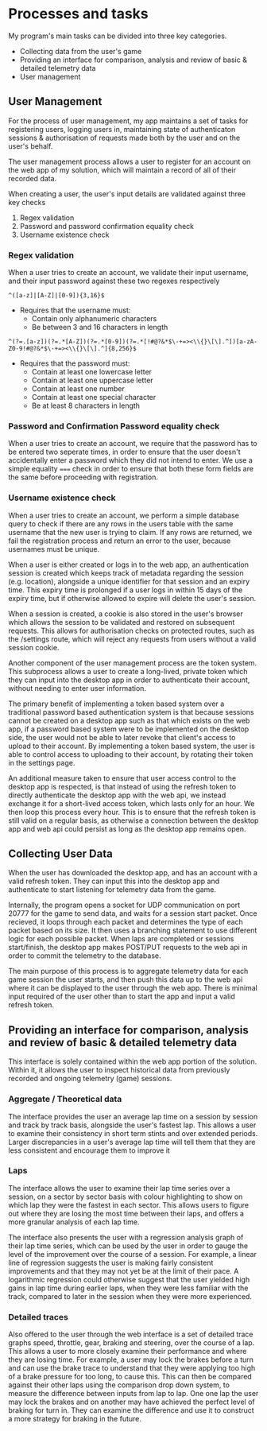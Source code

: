 # Processes and tasks

My program's main tasks can be divided into three key categories.

- Collecting data from the user's game
- Providing an interface for comparison, analysis and review of basic & detailed telemetry data
- User management

## User Management

For the process of user management, my app maintains a set of tasks for registering users, logging users in, maintaining state of authenticaton sessions & authorisation of requests made both by the user and on the user's behalf.

The user management process allows a user to register for an account on the web app of my solution, which will maintain a record of all of their recorded data.

When creating a user, the user's input details are validated against three key checks

1. Regex validation
2. Password and password confirmation equality check
3. Username existence check

### Regex validation

When a user tries to create an account, we validate their input username, and their input password against these two regexes respectively

`^([a-z]|[A-Z]|[0-9]){3,16}$`

- Requires that the username must:
    - Contain only alphanumeric characters
    - Be between 3 and 16 characters in length

`^(?=.[a-z])(?=.*[A-Z])(?=.*[0-9])(?=.*[!#@?&*$\-+=><\\{}\[\].^])[a-zA-Z0-9!#@?&*$\-+=><\\{}\[\].^]{8,256}$`

- Requires that the password must:
    - Contain at least one lowercase letter
    - Contain at least one uppercase letter
    - Contain at least one number
    - Contain at least one special character
    - Be at least 8 characters in length

### Password and Confirmation Password equality check

When a user tries to create an account, we require that the password has to be entered two seperate times, in order to ensure that the user doesn't accidentally enter a password which they did not intend to enter. We use a simple equality `===` check in order to ensure that both these form fields are the same before proceeding with registration.

### Username existence check

When a user tries to create an account, we perform a simple database query to check if there are any rows in the users table with the same username that the new user is trying to claim. If any rows are returned, we fail the registration process and return an error to the user, because usernames must be unique.

When a user is either created or logs in to the web app, an authentication session is created which keeps track of metadata regarding the session (e.g. location), alongside a unique identifier for that session and an expiry time. This expiry time is prolonged if a user logs in within 15 days of the expiry time, but if otherwise allowed to expire will delete the user's session.

When a session is created, a cookie is also stored in the user's browser which allows the session to be validated and restored on subsequent requests. This allows for authorisation checks on protected routes, such as the /settings route, which will reject any requests from users without a valid session cookie.

Another component of the user management process are the token system. This subprocess allows a user to create a long-lived, private token which they can input into the desktop app in order to authenticate their account, without needing to enter user information.

The primary benefit of implementing a token based system over a traditional password based authentication system is that because sessions cannot be created on a desktop app such as that which exists on the web app, if a password based system were to be implemented on the desktop side, the user would not be able to later revoke that client's access to upload to their account. By implementing a token based system, the user is able to control access to uploading to their account, by rotating their token in the settings page.

An additional measure taken to ensure that user access control to the desktop app is respected, is that instead of using the refresh token to directly authenticate the desktop app with the web api, we instead exchange it for a short-lived access token, which lasts only for an hour. We then loop this process every hour. This is to ensure that the refresh token is still valid on a regular basis, as otherwise a connection between the desktop app and web api could persist as long as the desktop app remains open.

## Collecting User Data

When the user has downloaded the desktop app, and has an account with a valid refresh token. They can input this into the desktop app and authenticate to start listening for telemetry data from the game.

Internally, the program opens a socket for UDP communication on port 20777 for the game to send data, and waits for a session start packet. Once recieved, it loops through each packet and determines the type of each packet based on its size. It then uses a branching statement to use different logic for each possible packet. When laps are completed or sessions start/finish, the desktop app makes POST/PUT requests to the web api in order to commit the telemetry to the database.

The main purpose of this process is to aggregate telemetry data for each game session the user starts, and then push this data up to the web api where it can be displayed to the user through the web app. There is minimal input required of the user other than to start the app and input a valid refresh token.

## Providing an interface for comparison, analysis and review of basic & detailed telemetry data

This interface is solely contained within the web app portion of the solution. Within it, it allows the user to inspect historical data from previously recorded and ongoing telemetry (game) sessions.

### Aggregate / Theoretical data

The interface provides the user an average lap time on a session by session and track by track basis, alongside the user's fastest lap. This allows a user to examine their consistency in short term stints and over extended periods. Larger discrepancies in a user's average lap time will tell them that they are less consistent and encourage them to improve it

### Laps

The interface allows the user to examine their lap time series over a session, on a sector by sector basis with colour highlighting to show on which lap they were the fastest in each sector. This allows users to figure out where they are losing the most time between their laps, and offers a more granular analysis of each lap time.

The interface also presents the user with a regression analysis graph of their lap time series, which can be used by the user in order to gauge the level of the improvement over the course of a session. For example, a linear line of regression suggests the user is making fairly consistent improvements and that they may not yet be at the limit of their pace. A logarithmic regression could otherwise suggest that the user yielded high gains in lap time during earlier laps, when they were less familiar with the track, compared to later in the session when they were more experienced.

### Detailed traces

Also offered to the user through the web interface is a set of detailed trace graphs speed, throttle, gear, braking and steering, over the course of a lap. This allows a user to more closely examine their performance and where they are losing time. For example, a user may lock the brakes before a turn and can use the brake trace to understand that they were applying too high of a brake pressure for too long, to cause this. This can then be compared against their other laps using the comparison drop down system, to measure the difference between inputs from lap to lap. One one lap the user may lock the brakes and on another may have achieved the perfect level of braking for turn in. They can examine the difference and use it to construct a more strategy for braking in the future.
